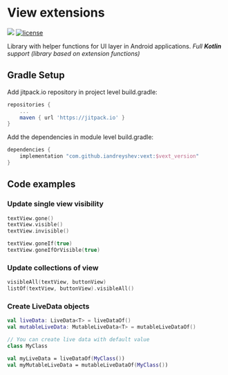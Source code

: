 # View extensions
[![](https://jitpack.io/v/iandreyshev/Vext.svg)](https://jitpack.io/#iandreyshev/Vext) [![license](https://img.shields.io/badge/license-MIT-blue.svg)](https://opensource.org/licenses/MIT)

Library with helper functions for UI layer in Android applications.
*Full **Kotlin** support (library based on extension functions)*

## Gradle Setup
Add jitpack.io repository in project level build.gradle:

```gradle
repositories {
    ...
    maven { url 'https://jitpack.io' }
}
```

Add the dependencies in module level build.gradle:

```gradle
dependencies {
    implementation "com.github.iandreyshev:vext:$vext_version"
}
```

## Code examples

### Update single view visibility
```kotlin
textView.gone()
textView.visible()
textView.invisible()

textView.goneIf(true)
textView.goneIfOrVisible(true)
```
### Update collections of view
```kotlin
visibleAll(textView, buttonView)
listOf(textView, buttonView).visibleAll()
```
### Create LiveData objects
```kotlin
val liveData: LiveData<T> = liveDataOf()
val mutableLiveData: MutableLiveData<T> = mutableLiveDataOf()

// You can create live data with default value
class MyClass

val myLiveData = liveDataOf(MyClass())
val myMutableLiveData = mutableLiveDataOf(MyClass())
```
